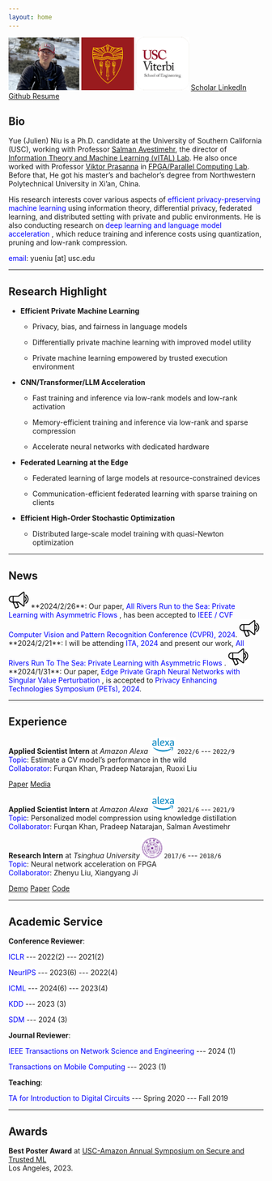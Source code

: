 ```yaml
---
layout: home
---
```


<img src="assets/fig/selfi_MtBaldy.png" alt="drawing" height="104"/>
<img src="assets/fig/usc.png" alt="drawing" width="104"/>
<img src="assets/fig/viterbi.png" alt="drawing" width="105"/>

<a href="https://scholar.google.com/citations?hl=en&user=J7vQ-QEAAAAJ&view_op=list_works&sortby=pubdate" class="btn">
    Scholar
</a>
<a href="https://www.linkedin.com/in/yue-niu-a3084216a" class="btn">
    LinkedIn
</a>
<a href="https://github.com/yuehniu" class="btn">
    Github
</a>
<a href="https://yuehniu.github.io/homepage/ResumeYueNiu.pdf" class="btn" target="_blank">
    Resume
</a>

<!---

<a href="https://scholar.google.com/citations?hl=en&user=J7vQ-QEAAAAJ&view_op=list_works&sortby=pubdate">
    <img src="assets/icon/scholar.png" height="50" />
</a> &emsp;
<a href="https://www.linkedin.com/in/yue-niu-a3084216a">
    <img src="assets/icon/linkedin.png" height="50" />
</a> &emsp;
<a href="https://github.com/yuehniu">
    <img src="assets/icon/github.png" height="50" />
</a> &emsp;
<a href="https://drive.google.com/file/d/1XTzdmqfl43eJ52Pp2tGmOzvG3lF3j9Xs/view?usp=share_link">
    <img src="assets/icon/cv.jpeg" height="50" />
</a>
-->

## Bio  
  Yue (Julien) Niu is a Ph.D. candidate at the University of Southern California (USC), 
  working with Professor [Salman Avestimehr](https://www.avestimehr.com/), 
  the director of [Information Theory and Machine Learning (vITAL) Lab](https://www.avestimehr.com/vital-lab). 
  He also once worked with Professor [Viktor Prasanna](https://sites.usc.edu/prasanna/) 
  in [FPGA/Parallel Computing Lab](https://fpga.usc.edu/). 
  Before that, He got his master’s and bachelor’s degree from Northwestern Polytechnical University in Xi’an, China.
  
  His research interests cover various aspects of <span style="color:blue"> efficient privacy-preserving machine learning</span> 
  using information 
  theory, differential privacy, federated learning, and distributed setting with private and public environments.
  He is also conducting research on <span style="color:blue"> deep learning and language model acceleration </span>, 
  which reduce training and inference costs using 
  quantization, pruning and low-rank compression.

  <span style="color:blue">email</span>: yueniu [at] usc.edu

---
  
## Research Highlight

  - **Efficient Private Machine Learning**

    - Privacy, bias, and fairness in language models
    
    - Differentially private machine learning with improved model utility

    - Private machine learning empowered by trusted execution environment

  - **CNN/Transformer/LLM Acceleration**

    - Fast training and inference via low-rank models and low-rank activation
    
    - Memory-efficient training and inference via low-rank and sparse compression
    
    - Accelerate neural networks with dedicated hardware

  - **Federated Learning at the Edge**
  
    - Federated learning of large models at resource-constrained devices
    
    - Communication-efficient federated learning with sparse training on clients

  - **Efficient High-Order Stochastic Optimization**
    
    - Distributed large-scale model training with quasi-Newton optimization

---

## News

<img src="assets/fig/new.png" alt="drawing" width="40"/>
**2024/2/26**: Our paper, <span style="color:blue">All Rivers Run to the Sea: Private Learning with Asymmetric Flows </span>,
has been accepted to <span style="color:blue">IEEE / CVF Computer Vision and Pattern Recognition Conference (CVPR), 2024</span>.

<img src="assets/fig/new.png" alt="drawing" width="40"/>
**2024/2/21**: I will be attending <span style="color:blue">ITA, 2024</span> 
and present our work, <span style="color:blue"> All Rivers Run To The Sea: Private Learning with Asymmetric Flows </span>.

<img src="assets/fig/new.png" alt="drawing" width="40"/>
**2024/1/31**: Our paper, <span style="color:blue"> Edge Private Graph Neural Networks with Singular Value Perturbation </span>,
is accepted to <span style="color:blue">Privacy Enhancing Technologies Symposium (PETs), 2024</span>.

---

## Experience

**Applied Scientist Intern** at *Amazon Alexa* <img src="assets/fig/alexa.png" alt="drawing" width="50"/>
`2022/6` --- `2022/9`  
<span style="color:blue">Topic</span>: Estimate a CV model’s performance in the wild  
<span style="color:blue">Collaborator</span>: Furqan Khan, Pradeep Natarajan, Ruoxi Liu

<a href="https://link.springer.com/chapter/10.1007/978-3-031-44137-0_31" class="btn">Paper</a>
<a href="https://assets.amazon.science/1e/f2/d7bb807546598add1de82b627043/performance-and-failure-cause-estimation-for-machine-learning-systems-in-the-wild.pdf" class="btn">Media</a>

**Applied Scientist Intern** at *Amazon Alexa* <img src="assets/fig/alexa.png" alt="drawing" width="50"/>
`2021/6` --- `2021/9`  
<span style="color:blue">Topic</span>: Personalized model compression using knowledge distillation  
<span style="color:blue">Collaborator</span>: Furqan Khan, Pradeep Natarajan, Salman Avestimehr

**Research Intern** at *Tsinghua University* <img src="assets/fig/tsinghua.png" alt="drawing" width="40"/>
`2017/6` --- `2018/6`  
<span style="color:blue">Topic</span>: Neural network acceleration on FPGA  
<span style="color:blue">Collaborator</span>: Zhenyu Liu, Xiangyang Ji

<a href="https://youtu.be/eFW8OTIur38" class="btn">Demo</a>
<a href="https://ieeexplore.ieee.org/abstract/document/8309067" class="btn">Paper</a>
<a href="https://github.com/yuehniu/embeddedCNN" class="btn">Code</a>

---

## Academic Service

**Conference Reviewer**: 

<span style="color:blue">ICLR</span> --- 2022(2) --- 2021(2)

<span style="color:blue">NeurIPS</span> --- 2023(6) --- 2022(4)

<span style="color:blue">ICML</span> --- 2024(6) --- 2023(4)    

<span style="color:blue">KDD</span> --- 2023 (3)    

<span style="color:blue">SDM</span> --- 2024 (3)

**Journal Reviewer**:

<span style="color:blue">IEEE Transactions on Network Science and Engineering</span> --- 2024 (1)

<span style="color:blue">Transactions on Mobile Computing</span> --- 2023 (1)

**Teaching**:

<span style="color:blue">TA for Introduction to Digital Circuits</span> --- Spring 2020 --- Fall 2019

---

## Awards

**Best Poster Award** at [USC-Amazon Annual Symposium on Secure and Trusted ML](https://trustedai.usc.edu/)  
Los Angeles, 2023.